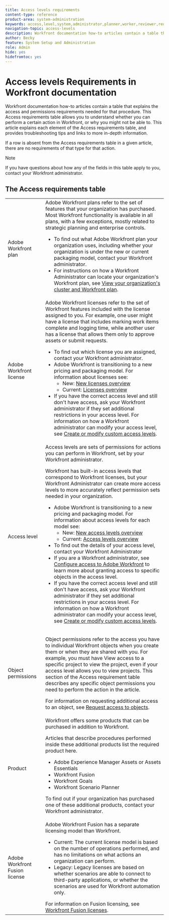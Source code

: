 ```yaml
---
title: Access levels requirements
content-type: reference
product-area: system-administration
keywords: access,level,system,administrator,planner,worker,reviewer,requestor,external,user
navigation-topic: access-levels
description: Workfront documentation how-to articles contain a table that explains the access and permissions needed for that procedure. This article explains the access requirements table in more detail and contains links for more information.
author: Becky
feature: System Setup and Administration
role: Admin
hide: yes
hidefromtoc: yes
---
```

# Access levels Requirements in Workfront documentation

Workfront documentation how-to articles contain a table that explains the access and permissions requirements needed for that procedure. This Access requirements table allows you to understand whether you can perform a certain action in Workfront, or why you might not be able to. This article explains each element of the Access requirements table, and provides troubleshooting tips and links to more in-depth information.

If a row is absent from the Access requirements table in a given article, there are no requirements of that type for that action.

>[!NOTE]
>
>If you have questions about how any of the fields in this table apply to you, contact your Workfront administrator.

## The Access requirements table

<table style="table-layout:auto"> 
 <col> 
 <col> 
 <tbody> 
  <tr> 
   <td role="rowheader">Adobe Workfront plan</td> 
   <td> Adobe Workfront plans refer to the set of features that your organization has purchased. Most Workfront functionality is available in all plans, with a few exceptions, mostly related to strategic planning and enterprise controls. 
   <ul><li>To find out what Adobe Workfront plan your organization uses, including whether your organization is under the new or current packaging model, contact your Workfront administrator.</li>
   <li>For instructions on how a Workfront Administrator can locate your organization's Workfront plan, see <a href="/help/quicksilver/administration-and-setup/get-started-wf-administration/firewall-overview.md#view-your-organizations-cluster-and-workfront-plan" class="MCXref xref">View your organization's cluster and Workfront plan</a>.</li></ul> </td> 
  </tr> 
  <tr> 
   <td role="rowheader">Adobe Workfront license</td> 
   <td> Adobe Workfront licenses refer to the set of Workfront features included with the license assigned to you. For example, one user might have a license that includes marking work items complete and logging time, while another user has a license that allows them only to approve assets or submit requests. <p> 
   <ul>
   <li>To find out which license you are assigned, contact your Workfront administrator.</li>
   <li>Adobe Workfront is transitioning to a new pricing and packaging model. For information about licenses see:
   <ul>
   <li>New: <a href="/help/quicksilver/administration-and-setup/add-users/how-access-levels-work/licenses-overview.md" class="MCXref xref">New licenses overview</a></li>
   <li>Current: <a href="/help/quicksilver/administration-and-setup/add-users/access-levels-and-object-permissions/wf-licenses.md" class="MCXref xref">Licenses overview</a></li></ul></li>
   <li>If you have the correct access level and still don't have access, ask your Workfront administrator if they set additional restrictions in your access level. For information on how a Workfront administrator can modify your access level, see <a href="../../../administration-and-setup/add-users/configure-and-grant-access/create-modify-access-levels.md" class="MCXref xref">Create or modify custom access levels</a>.
   </ul>
      </p> </td> 
  </tr> 
  <tr> 
   <td role="rowheader">Access level</td> 
   <td> Access levels are sets of permissions for actions you can perform in Workfront, set by your Workfront administrator. <p>Workfront has built-in access levels that correspond to Workfront licenses, but your Workfront Administrator can create more access levels to more accurately reflect permission sets needed in your organization.</p>
   <ul>
    <li>Adobe Workfront is transitioning to a new pricing and packaging model. For information about access levels for each model see:
   <ul>
   <li>New: <a href="/help/quicksilver/administration-and-setup/add-users/how-access-levels-work/access-level-overview.md" class="MCXref xref">New access levels overview</a></li>
   <li>Current: <a href="/help/quicksilver/administration-and-setup/add-users/access-levels-and-object-permissions/access-levels-overview.md" class="MCXref xref">Access levels overview</a></li></ul></li>
    <li>To find out the details of your access level, contact your Workfront Administrator</li>
    <li>If you are a Workfront administrator, see <a href="../../../administration-and-setup/add-users/configure-and-grant-access/configure-access.md" class="MCXref xref">Configure access to Adobe Workfront</a> to learn more about granting access to specific objects in the access level.</li>  
   <li>If you have the correct access level and still don't have access, ask your Workfront administrator if they set additional restrictions in your access level. For information on how a Workfront administrator can modify your access level, see <a href="../../../administration-and-setup/add-users/configure-and-grant-access/create-modify-access-levels.md" class="MCXref xref">Create or modify custom access levels</a>.</li>
    </td>
  </tr> 
  <tr> 
   <td role="rowheader">Object permissions</td> 
   <td><p>Object permissions refer to the access you have to individual Workfront objects when you create them or when they are shared with you. For example, you must have View access to a specific project to view the project, even if your access level allows you to view projects. This section of the Access requirement table describes any specific object permissions you need to perform the action in the article.</p>
   <p>For information on requesting additional access to an object, see <a href="../../../workfront-basics/grant-and-request-access-to-objects/request-access.md" class="MCXref xref">Request access to objects</a>.</p></td> 
  </tr> 
  <tr> 
   <td role="rowheader">Product</td> 
   <td>Workfront offers some products that can be purchased in addition to Workfront.
   <p>Articles that describe procedures performed inside these additional products list the required product here.</p>
   <ul>
   <li>Adobe Experience Manager Assets or Assets Essentials </li>
   <li>Workfront Fusion</li>
   <li>Workfront Goals</li>
   <li>Workfront Scenario Planner</li>
   </ul>
   <p>To find out if your organization has purchased one of these additional products, contact your Workfront administrator.</p></td> 
  </tr> 
  <tr> 
   <td role="rowheader">Adobe Workfront Fusion license</td> 
   <td>Adobe Workfront Fusion has a separate licensing model than Workfront. 
   <ul><li>Current: The current license model is based on the number of operations performed, and has no limitations on what actions an organization can perform. </li>
   <li>Legacy: Legacy licenses are based on whether scenarios are able to connect to third-party applications, or whether the scenarios are used for Workfront automation only. </li>
   </ul>
   For information on Fusion licensing, see <a href="/help/quicksilver/workfront-fusion/get-started/license-automation-vs-integration.md" class="MCXref xref">Workfront Fusion licenses</a>.
   </td> 
  </tr> 
 </tbody> 
</table>


